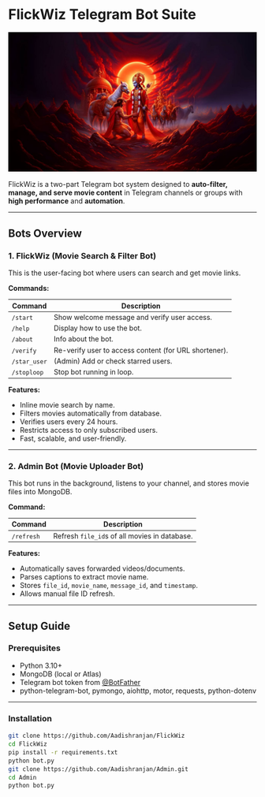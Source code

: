 # FlickWiz Telegram Bot Suite

![Welcome to FlickWiz](welcome.jpg)

FlickWiz is a two-part Telegram bot system designed to **auto-filter, manage, and serve movie content** in Telegram channels or groups with **high performance** and **automation**.

---

## Bots Overview

### 1. **FlickWiz** (Movie Search & Filter Bot)

This is the user-facing bot where users can search and get movie links.

**Commands:**

| Command         | Description                                             |
| --------------- | ------------------------------------------------------- |
| `/start`        | Show welcome message and verify user access.           |
| `/help`         | Display how to use the bot.                            |
| `/about`        | Info about the bot.                                    |
| `/verify`       | Re-verify user to access content (for URL shortener).  |
| `/star_user`    | (Admin) Add or check starred users.                    |
| `/stoploop`     | Stop bot running in loop.                         |

**Features:**

- Inline movie search by name.
- Filters movies automatically from database.
- Verifies users every 24 hours.
- Restricts access to only subscribed users.
- Fast, scalable, and user-friendly.

---

### 2. **Admin Bot** (Movie Uploader Bot)

This bot runs in the background, listens to your channel, and stores movie files into MongoDB.

**Command:**

| Command       | Description                                   |
| ------------- | --------------------------------------------- |
| `/refresh`    | Refresh `file_id`s of all movies in database. |

**Features:**

- Automatically saves forwarded videos/documents.
- Parses captions to extract movie name.
- Stores `file_id`, `movie_name`, `message_id`, and `timestamp`.
- Allows manual file ID refresh.

---

## Setup Guide

### Prerequisites

- Python 3.10+
- MongoDB (local or Atlas)
- Telegram bot token from [@BotFather](https://t.me/BotFather)
- python-telegram-bot, pymongo, aiohttp, motor, requests, python-dotenv

---

### Installation

```bash
git clone https://github.com/Aadishranjan/FlickWiz
cd FlickWiz
pip install -r requirements.txt
python bot.py
git clone https://github.com/Aadishranjan/Admin.git
cd Admin
python bot.py
